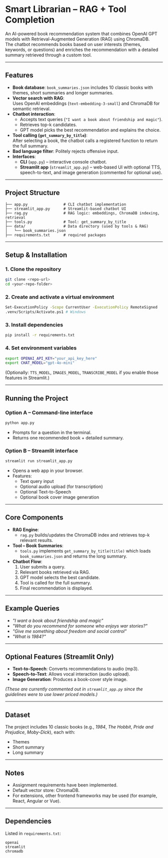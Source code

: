 # Smart Librarian – RAG + Tool Completion

An AI-powered book recommendation system that combines OpenAI GPT models with Retrieval-Augmented Generation (RAG) using ChromaDB.  
The chatbot recommends books based on user interests (themes, keywords, or questions) and enriches the recommendation with a detailed summary retrieved through a custom tool.

---

## Features

- **Book database**: `book_summaries.json` includes 10 classic books with themes, short summaries and longer summaries.
- **Vector search with RAG**:  
  Uses OpenAI embeddings (`text-embedding-3-small`) and ChromaDB for semantic retrieval.
- **Chatbot interaction**:  
  - Accepts text queries (`"I want a book about friendship and magic"`).  
  - Retrieves top-k candidates.  
  - GPT model picks the best recommendation and explains the choice.  
- **Tool calling (`get_summary_by_title`)**:  
  After selecting a book, the chatbot calls a registered function to return the full summary.
- **Bad language filter**: Politely rejects offensive input.
- **Interfaces**:  
  - **CLI** (`app.py`) – interactive console chatbot.  
  - **Streamlit app** (`streamlit_app.py`) – web-based UI with optional TTS, speech-to-text, and image generation (commented for optional use).

---

## Project Structure

```
├── app.py                # CLI chatbot implementation
├── streamlit_app.py      # Streamlit-based chatbot UI
├── rag.py                # RAG logic: embeddings, ChromaDB indexing, retrieval
├── tools.py              # Tool: get_summary_by_title
├── data/                 # Data directory (used by tools & RAG)
│   └── book_summaries.json
├── requirements.txt      # required packages
```

---

## Setup & Installation

### 1. Clone the repository
```bash
git clone <repo-url>
cd <your-repo-folder>
```

### 2. Create and activate a virtual environment
```bash
Set-ExecutionPolicy -Scope CurrentUser -ExecutionPolicy RemoteSigned
.venv/Scripts/Activate.ps1 # Windows
```

### 3. Install dependencies
```bash
pip install -r requirements.txt
```

### 4. Set environment variables
```bash
export OPENAI_API_KEY="your_api_key_here"
export CHAT_MODEL="gpt-4o-mini"
```

(Optionally: `TTS_MODEL`, `IMAGES_MODEL`, `TRANSCRIBE_MODEL` if you enable those features in Streamlit.)

---

## Running the Project

### Option A – Command-line interface
```bash
python app.py
```
- Prompts for a question in the terminal.  
- Returns one recommended book + detailed summary.

### Option B – Streamlit interface
```bash
streamlit run streamlit_app.py
```
- Opens a web app in your browser.  
- Features:
  - Text query input
  - Optional audio upload (for transcription)
  - Optional Text-to-Speech
  - Optional book cover image generation

---

## Core Components

- **RAG Engine**:  
  - `rag.py` builds/updates the ChromaDB index and retrieves top-k relevant results.
- **Tool – Book Summaries**:  
  - `tools.py` implements `get_summary_by_title(title)` which loads `book_summaries.json` and returns the long summary.
- **Chatbot Flow**:  
  1. User submits a query.  
  2. Relevant books retrieved via RAG.  
  3. GPT model selects the best candidate.  
  4. Tool is called for the full summary.  
  5. Final recommendation is displayed.

---

## Example Queries

- *"I want a book about friendship and magic"*  
- *"What do you recommend for someone who enjoys war stories?"*  
- *"Give me something about freedom and social control"*  
- *"What is 1984?"*

---

## Optional Features (Streamlit Only)

- **Text-to-Speech**: Converts recommendations to audio (mp3).  
- **Speech-to-Text**: Allows vocal interaction (audio upload).  
- **Image Generation**: Produces a book-cover style image.  

*(These are currently commented out in `streamlit_app.py` since the guidelines were to use lower priced models.)*

---

## Dataset

The project includes 10 classic books (e.g., *1984*, *The Hobbit*, *Pride and Prejudice*, *Moby-Dick*), each with:
- Themes
- Short summary
- Long summary

---

## Notes

- Assignment requirements have been implemented.  
- Default vector store: ChromaDB.  
- For extensions, other frontend frameworks may be used (for example, React, Angular or Vue).

---

## Dependencies

Listed in `requirements.txt`:

```
openai
streamlit
chromadb
```
